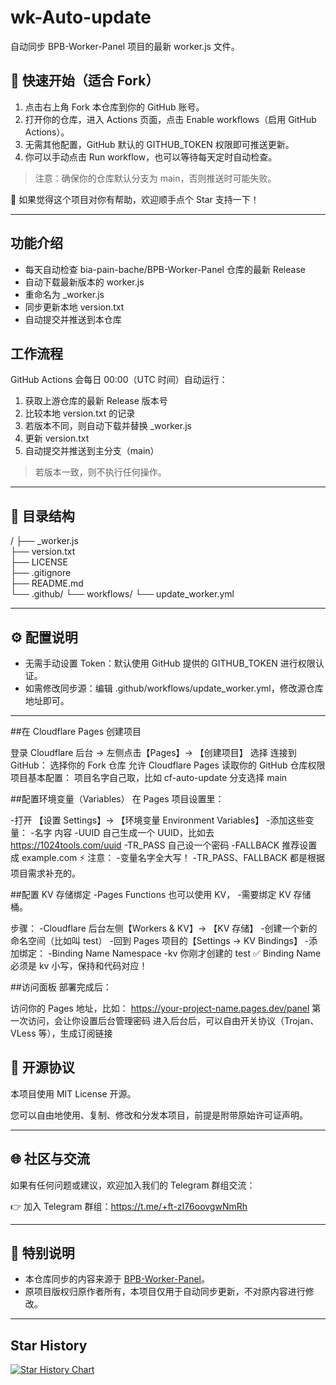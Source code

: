 
# wk-Auto-update

自动同步 BPB-Worker-Panel 项目的最新 worker.js 文件。

## 🚀 快速开始（适合 Fork）

1. 点击右上角 Fork 本仓库到你的 GitHub 账号。
2. 打开你的仓库，进入 Actions 页面，点击 Enable workflows（启用 GitHub Actions）。
3. 无需其他配置，GitHub 默认的 GITHUB_TOKEN 权限即可推送更新。
4. 你可以手动点击 Run workflow，也可以等待每天定时自动检查。

> 注意：确保你的仓库默认分支为 main，否则推送时可能失败。

🌟 如果觉得这个项目对你有帮助，欢迎顺手点个 Star 支持一下！

---

## 功能介绍

- 每天自动检查 bia-pain-bache/BPB-Worker-Panel 仓库的最新 Release
- 自动下载最新版本的 worker.js
- 重命名为 _worker.js
- 同步更新本地 version.txt
- 自动提交并推送到本仓库

## 工作流程

GitHub Actions 会每日 00:00（UTC 时间）自动运行：

1. 获取上游仓库的最新 Release 版本号
2. 比较本地 version.txt 的记录
3. 若版本不同，则自动下载并替换 _worker.js
4. 更新 version.txt
5. 自动提交并推送到主分支（main）

> 若版本一致，则不执行任何操作。

---

## 📂 目录结构

/
├── _worker.js         
├── version.txt        
├── LICENSE            
├── .gitignore         
├── README.md          
└── .github/
    └── workflows/
        └── update_worker.yml

---

## ⚙️ 配置说明

- 无需手动设置 Token：默认使用 GitHub 提供的 GITHUB_TOKEN 进行权限认证。
- 如需修改同步源：编辑 .github/workflows/update_worker.yml，修改源仓库地址即可。

---
##在 Cloudflare Pages 创建项目

登录 Cloudflare 后台 → 左侧点击【Pages】→ 【创建项目】
选择 连接到 GitHub：
选择你的 Fork 仓库
允许 Cloudflare Pages 读取你的 GitHub 仓库权限
项目基本配置：
项目名字自己取，比如 cf-auto-update
分支选择 main

##配置环境变量（Variables）
在 Pages 项目设置里：

-打开 【设置 Settings】→ 【环境变量 Environment Variables】
-添加这些变量：
-名字	内容
-UUID	自己生成一个 UUID，比如去 https://1024tools.com/uuid
-TR_PASS	自己设一个密码
-FALLBACK	推荐设置成 example.com
⚡ 注意：
-变量名字全大写！
-TR_PASS、FALLBACK 都是根据项目需求补充的。

##配置 KV 存储绑定
-Pages Functions 也可以使用 KV，
-需要绑定 KV 存储桶。

步骤：
-Cloudflare 后台左侧【Workers & KV】→ 【KV 存储】
-创建一个新的命名空间（比如叫 test）
-回到 Pages 项目的【Settings → KV Bindings】
-添加绑定：
-Binding Name	Namespace
-kv	你刚才创建的 test
✅ Binding Name 必须是 kv 小写，保持和代码对应！

##访问面板
部署完成后：

访问你的 Pages 地址，比如：
https://your-project-name.pages.dev/panel
第一次访问，会让你设置后台管理密码
进入后台后，可以自由开关协议（Trojan、VLess 等），生成订阅链接

## 📜 开源协议

本项目使用 MIT License 开源。

您可以自由地使用、复制、修改和分发本项目，前提是附带原始许可证声明。

---

## 🌐 社区与交流

如果有任何问题或建议，欢迎加入我们的 Telegram 群组交流：

👉 加入 Telegram 群组：https://t.me/+ft-zI76oovgwNmRh


---

## 📢 特别说明

- 本仓库同步的内容来源于 [BPB-Worker-Panel](https://github.com/bia-pain-bache/BPB-Worker-Panel)。
- 原项目版权归原作者所有，本项目仅用于自动同步更新，不对原内容进行修改。

---

## Star History

[![Star History Chart](https://api.star-history.com/svg?repos=byJoey/wk-Auto-update&type=Timeline)](https://www.star-history.com/#byJoey/wk-Auto-update&Timeline)
